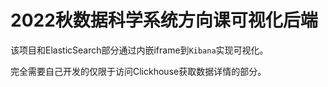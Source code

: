 # 2022秋数据科学系统方向课可视化后端

该项目和ElasticSearch部分通过内嵌iframe到`Kibana`实现可视化。

完全需要自己开发的仅限于访问Clickhouse获取数据详情的部分。